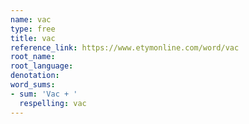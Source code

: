 ```yaml
---
name: vac
type: free
title: vac
reference_link: https://www.etymonline.com/word/vac
root_name: 
root_language: 
denotation: 
word_sums:
- sum: 'Vac + '
  respelling: vac
---
```

